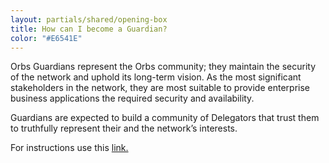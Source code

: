 ```yaml
---
layout: partials/shared/opening-box
title: How can I become a Guardian?
color: "#E6541E"
---
```


Orbs Guardians represent the Orbs community; they maintain the security of the network and uphold its long-term vision. As the most significant stakeholders in the network, they are most suitable to provide enterprise business applications the required security and availability.

Guardians are expected to build a community of Delegators that trust them to truthfully represent their and the network’s interests.

For instructions use this [link.](https://github.com/orbs-network/validator-instructions)
